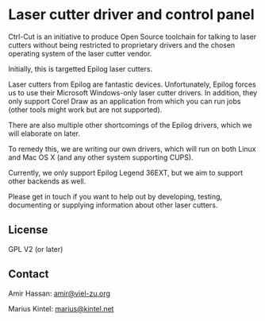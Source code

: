 Laser cutter driver and control panel
=====================================

Ctrl-Cut is an initiative to produce Open Source toolchain for talking
to laser cutters without being restricted to proprietary drivers and
the chosen operating system of the laser cutter vendor.

Initially, this is targetted Epilog laser cutters.

Laser cutters from Epilog are fantastic devices. Unfortunately, Epilog
forces us to use their Microsoft Windows-only laser cutter drivers. In
addition, they only support Corel Draw as an application from which
you can run jobs (other tools might work but are not supported).

There are also multiple other shortcomings of the Epilog drivers,
which we will elaborate on later.

To remedy this, we are writing our own drivers, which will run on both
Linux and Mac OS X (and any other system supporting CUPS).

Currently, we only support Epilog Legend 36EXT, but we aim to support
other backends as well.

Please get in touch if you want to help out by developing, testing,
documenting or supplying information about other laser cutters.

License
-------

GPL V2 (or later)

Contact
-------

Amir Hassan: <amir@viel-zu.org>

Marius Kintel: <marius@kintel.net>
